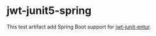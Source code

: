 # jwt-junit5-spring
This test artifact add Spring Boot support for [jwt-junit-entur](../jwt-junit5-core). 


